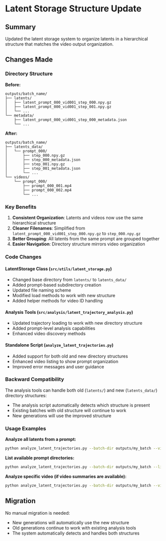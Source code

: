 # Latent Storage Structure Update

## Summary

Updated the latent storage system to organize latents in a hierarchical structure that matches the video output organization.

## Changes Made

### Directory Structure

**Before:**
```
outputs/batch_name/
├── latents/
│   ├── latent_prompt_000_vid001_step_000.npy.gz
│   ├── latent_prompt_000_vid001_step_001.npy.gz
│   └── ...
└── metadata/
    ├── latent_prompt_000_vid001_step_000_metadata.json
    └── ...
```

**After:**
```
outputs/batch_name/
├── latents_data/
│   └── prompt_000/
│       ├── step_000.npy.gz
│       ├── step_000_metadata.json
│       ├── step_001.npy.gz
│       ├── step_001_metadata.json
│       └── ...
└── videos/
    └── prompt_000/
        ├── prompt_000_001.mp4
        ├── prompt_000_002.mp4
        └── ...
```

### Key Benefits

1. **Consistent Organization**: Latents and videos now use the same hierarchical structure
2. **Cleaner Filenames**: Simplified from `latent_prompt_000_vid001_step_000.npy.gz` to `step_000.npy.gz`
3. **Better Grouping**: All latents from the same prompt are grouped together
4. **Easier Navigation**: Directory structure mirrors video organization

### Code Changes

#### LatentStorage Class (`src/utils/latent_storage.py`)
- Changed base directory from `latents/` to `latents_data/`
- Added prompt-based subdirectory creation
- Updated file naming scheme
- Modified load methods to work with new structure
- Added helper methods for video ID handling

#### Analysis Tools (`src/analysis/latent_trajectory_analysis.py`)
- Updated trajectory loading to work with new directory structure
- Added prompt-level analysis capabilities
- Enhanced video discovery methods

#### Standalone Script (`analyze_latent_trajectories.py`)
- Added support for both old and new directory structures
- Enhanced video listing to show prompt organization
- Improved error messages and user guidance

### Backward Compatibility

The analysis tools can handle both old (`latents/`) and new (`latents_data/`) directory structures:
- The analysis script automatically detects which structure is present
- Existing batches with old structure will continue to work
- New generations will use the improved structure

### Usage Examples

**Analyze all latents from a prompt:**
```bash
python analyze_latent_trajectories.py --batch-dir outputs/my_batch --video-id prompt_000
```

**List available prompt directories:**
```bash
python analyze_latent_trajectories.py --batch-dir outputs/my_batch --list-videos
```

**Analyze specific video (if video summaries are available):**
```bash
python analyze_latent_trajectories.py --batch-dir outputs/my_batch --video-id prompt_000_vid001
```

## Migration

No manual migration is needed:
- New generations will automatically use the new structure
- Old generations continue to work with existing analysis tools
- The system automatically detects and handles both structures
